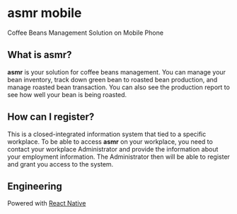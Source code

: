 # asmr mobile

Coffee Beans Management Solution on Mobile Phone

## What is asmr?

**asmr** is your solution for coffee beans management. You can manage your bean inventory, track down green bean to roasted bean production, and manage roasted bean transaction. You can also see the production report to see how well your bean is being roasted.

## How can I register?

This is a closed-integrated information system that tied to a specific workplace. To be able to access **asmr** on your workplace, you need to contact your workplace Administrator and provide the information about your employment information. The Administrator then will be able to register and grant you access to the system.

## Engineering

Powered with [React Native](https://reactnative.dev/)

